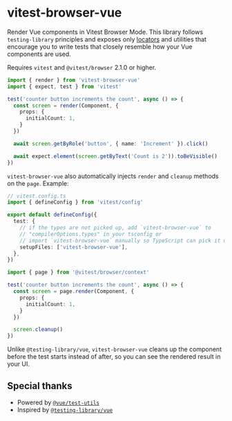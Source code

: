 # vitest-browser-vue

Render Vue components in Vitest Browser Mode. This library follows `testing-library` principles and exposes only [locators](https://vitest.dev/guide/browser/locators) and utilities that encourage you to write tests that closely resemble how your Vue components are used.

Requires `vitest` and `@vitest/browser` 2.1.0 or higher.

```ts
import { render } from 'vitest-browser-vue'
import { expect, test } from 'vitest'

test('counter button increments the count', async () => {
  const screen = render(Component, {
    props: {
      initialCount: 1,
    }
  })

  await screen.getByRole('button', { name: 'Increment' }).click()

  await expect.element(screen.getByText('Count is 2')).toBeVisible()
})
```

`vitest-browser-vue` also automatically injects `render` and `cleanup` methods on the `page`. Example:

```ts
// vitest.config.ts
import { defineConfig } from 'vitest/config'

export default defineConfig({
  test: {
    // if the types are not picked up, add `vitest-browser-vue` to
    // "compilerOptions.types" in your tsconfig or
    // import `vitest-browser-vue` manually so TypeScript can pick it up
    setupFiles: ['vitest-browser-vue'],
  },
})
```

```ts
import { page } from '@vitest/browser/context'

test('counter button increments the count', async () => {
  const screen = page.render(Component, {
    props: {
      initialCount: 1,
    }
  })

  screen.cleanup()
})
```

Unlike `@testing-library/vue`, `vitest-browser-vue` cleans up the component before the test starts instead of after, so you can see the rendered result in your UI.

## Special thanks

- Powered by [`@vue/test-utils`](https://github.com/vuejs/test-utils/)
- Inspired by [`@testing-library/vue`](https://github.com/testing-library/vue-testing-library)
